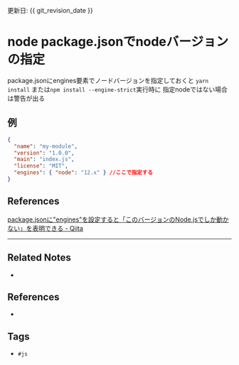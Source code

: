 更新日: {{ git_revision_date }}

# node package.jsonでnodeバージョンの指定
package.jsonにengines要素でノードバージョンを指定しておくと
`yarn install` または`npm install --engine-strict`実行時に
指定nodeではない場合は警告が出る

## 例
```json:package.json
{
  "name": "my-module",
  "version": "1.0.0",
  "main": "index.js",
  "license": "MIT",
  "engines": { "node": "12.x" } //ここで指定する
}
```

## References
[package.jsonに"engines"を設定すると「このバージョンのNode.jsでしか動かない」を表明できる - Qiita](https://qiita.com/suin/items/994458418c737cc9c3e8)

---
## Related Notes
- 

## References
- 

## Tags
- `#js` 